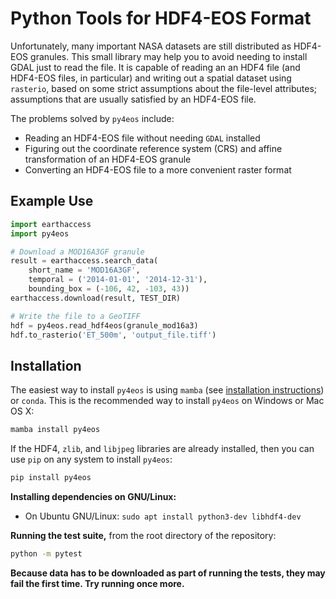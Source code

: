 Python Tools for HDF4-EOS Format
================================

Unfortunately, many important NASA datasets are still distributed as HDF4-EOS granules. This small library may help you to avoid needing to install GDAL just to read the file. It is capable of reading an an HDF4 file (and HDF4-EOS files, in particular) and writing out a spatial dataset using `rasterio`, based on some strict assumptions about the file-level attributes; assumptions that are usually satisfied by an HDF4-EOS file.

The problems solved by `py4eos` include:

- Reading an HDF4-EOS file without needing `GDAL` installed
- Figuring out the coordinate reference system (CRS) and affine transformation of an HDF4-EOS granule
- Converting an HDF4-EOS file to a more convenient raster format


Example Use
-----------

```python
import earthaccess
import py4eos

# Download a MOD16A3GF granule
result = earthaccess.search_data(
    short_name = 'MOD16A3GF',
    temporal = ('2014-01-01', '2014-12-31'),
    bounding_box = (-106, 42, -103, 43))
earthaccess.download(result, TEST_DIR)

# Write the file to a GeoTIFF
hdf = py4eos.read_hdf4eos(granule_mod16a3)
hdf.to_rasterio('ET_500m', 'output_file.tiff')
```


Installation
------------

The easiest way to install `py4eos` is using `mamba` (see [installation instructions](https://github.com/conda-forge/miniforge#mambaforge)) or `conda`. This is the recommended way to install `py4eos` on Windows or Mac OS X:

```sh
mamba install py4eos
```

If the HDF4, `zlib`, and `libjpeg` libraries are already installed, then you can use `pip` on any system to install `py4eos`:

```sh
pip install py4eos
```

**Installing dependencies on GNU/Linux:**

- On Ubuntu GNU/Linux: `sudo apt install python3-dev libhdf4-dev`

**Running the test suite,** from the root directory of the repository:

```sh
python -m pytest
```

**Because data has to be downloaded as part of running the tests, they may fail the first time. Try running once more.**
